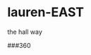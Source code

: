 # lauren-EAST
the hall way 

###360

<script src='//vizor.io/static/scripts/vizor-360-embed.js' data-vizorurl='//vizor.io/embed/lauren/hallway'></scrip
  
  project discrition 
  
  i call this the hallway because it was taken in the hall 
